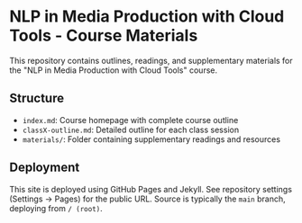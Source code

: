 # NLP in Media Production with Cloud Tools - Course Materials

This repository contains outlines, readings, and supplementary materials for the "NLP in Media Production with Cloud Tools" course.

## Structure

* `index.md`: Course homepage with complete course outline
* `classX-outline.md`: Detailed outline for each class session
* `materials/`: Folder containing supplementary readings and resources

## Deployment

This site is deployed using GitHub Pages and Jekyll. See repository settings (Settings -> Pages) for the public URL. Source is typically the `main` branch, deploying from `/ (root)`. 